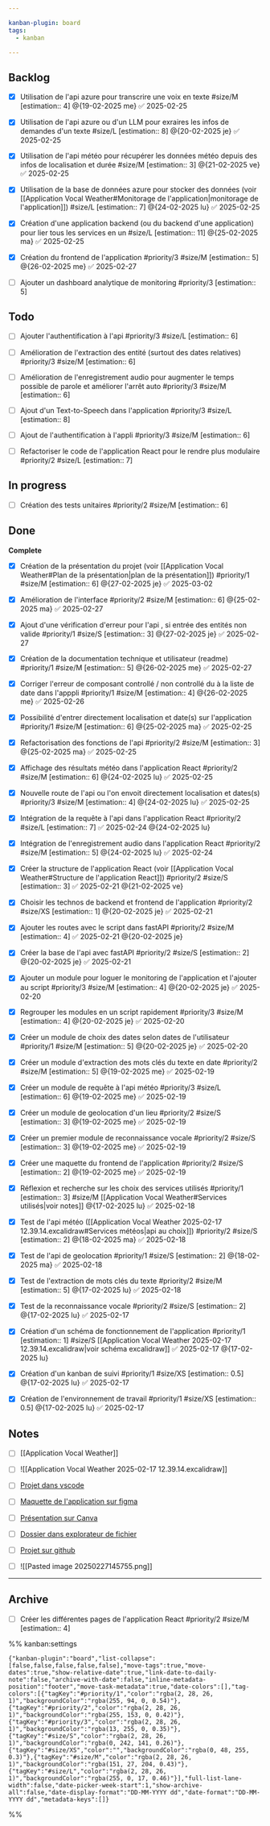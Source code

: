 ```yaml
---

kanban-plugin: board
tags:
  - kanban

---
```


## Backlog

- [x] Utilisation de l'api azure pour transcrire une voix en texte #size/M [estimation:: 4] @{19-02-2025 me} ✅ 2025-02-25
- [x] Utilisation de l'api azure ou d'un LLM pour exraires les infos de demandes d'un texte #size/L  [estimation:: 8] @{20-02-2025 je} ✅ 2025-02-25
- [x] Utilisation de l'api météo pour récupérer les données météo depuis des infos de localisation et durée #size/M [estimation:: 3] @{21-02-2025 ve} ✅ 2025-02-25
- [x] Utilisation de la base de données azure pour stocker des données (voir [[Application Vocal Weather#Monitorage de l'application|monitorage de l'application]]) #size/L [estimation:: 7] @{24-02-2025 lu} ✅ 2025-02-25
- [x] Création d'une application backend (ou du backend d'une application) pour lier tous les services en un #size/L [estimation:: 11] @{25-02-2025 ma} ✅ 2025-02-25
- [x] Création du frontend de l'application #priority/3 #size/M [estimation:: 5] @{26-02-2025 me} ✅ 2025-02-27
- [ ] Ajouter un dashboard analytique de monitoring #priority/3 [estimation:: 5]


## Todo

- [ ] Ajouter l'authentification à l'api #priority/3 #size/L [estimation:: 6]
- [ ] Amélioration de l'extraction des entité (surtout des dates relatives) #priority/3 #size/M [estimation:: 6]
- [ ] Amélioration de l'enregistrement audio pour augmenter le temps possible de parole et améliorer l'arrêt auto #priority/3 #size/M [estimation:: 6]
- [ ] Ajout d'un Text-to-Speech dans l'application #priority/3 #size/L [estimation:: 8]
- [ ] Ajout de l'authentification à l'appli #priority/3  #size/M [estimation:: 6]
- [ ] Refactoriser le code de l'application React pour le rendre plus modulaire #priority/2 #size/L [estimation:: 7]


## In progress

- [ ] Création des tests unitaires #priority/2 #size/M [estimation:: 6]


## Done

**Complete**
- [x] Création de la présentation du projet (voir [[Application Vocal Weather#Plan de la présentation|plan de la présentation]])  #priority/1 #size/M [estimation:: 6] @{27-02-2025 je} ✅ 2025-03-02
- [x] Amélioration de l'interface #priority/2 #size/M [estimation:: 6] @{25-02-2025 ma} ✅ 2025-02-27
- [x] Ajout d'une vérification d'erreur pour l'api , si entrée des entités non valide #priority/1 #size/S [estimation:: 3] @{27-02-2025 je} ✅ 2025-02-27
- [x] Création de la documentation technique et utilisateur (readme) #priority/1  #size/M [estimation:: 5] @{26-02-2025 me} ✅ 2025-02-27
- [x] Corriger l'erreur de composant controllé / non controllé du à la liste de date dans l'apppli #priority/1 #size/M [estimation:: 4] @{26-02-2025 me} ✅ 2025-02-26
- [x] Possibilité d'entrer directement localisation et date(s) sur l'application #priority/1 #size/M [estimation:: 6] @{25-02-2025 ma} ✅ 2025-02-25
- [x] Refactorisation des fonctions de l'api #priority/2 #size/M [estimation:: 3] @{25-02-2025 ma} ✅ 2025-02-25
- [x] Affichage des résultats météo dans l'application React #priority/2 #size/M [estimation:: 6] @{24-02-2025 lu} ✅ 2025-02-25
- [x] Nouvelle route de l'api ou l'on envoit directement localisation et dates(s) #priority/3 #size/M [estimation:: 4] @{24-02-2025 lu} ✅ 2025-02-25
- [x] Intégration de la requête à l'api dans l'application React #priority/2 #size/L [estimation:: 7] ✅ 2025-02-24 @{24-02-2025 lu}
- [x] Intégration de l'enregistrement audio dans l'application React #priority/2 #size/M [estimation:: 5] @{24-02-2025 lu} ✅ 2025-02-24
- [x] Créer la structure de l'application React (voir [[Application Vocal Weather#Structure de l'application React]]) #priority/2 #size/S [estimation:: 3] ✅ 2025-02-21 @{21-02-2025 ve}
- [x] Choisir les technos de backend et frontend de l'application #priority/2 #size/XS [estimation:: 1] @{20-02-2025 je} ✅ 2025-02-21
- [x] Ajouter les routes avec le script dans fastAPI #priority/2 #size/M [estimation:: 4] ✅ 2025-02-21 @{20-02-2025 je}
- [x] Créer la base de l'api avec fastAPI #priority/2 #size/S [estimation:: 2] @{20-02-2025 je} ✅ 2025-02-21
- [x] Ajouter un module pour loguer le monitoring de l'application et l'ajouter au script #priority/3 #size/M [estimation:: 4] @{20-02-2025 je} ✅ 2025-02-20
- [x] Regrouper les modules en un script rapidement #priority/3 #size/M [estimation:: 4] @{20-02-2025 je} ✅ 2025-02-20
- [x] Créer un module de choix des dates selon dates de l'utilisateur #priority/1 #size/M [estimation:: 5] @{20-02-2025 je} ✅ 2025-02-20
- [x] Créer un module d'extraction des mots clés du texte en date #priority/2 #size/M [estimation:: 5] @{19-02-2025 me} ✅ 2025-02-19
- [x] Créer un module de requête à l'api météo #priority/3 #size/L [estimation:: 6] @{19-02-2025 me} ✅ 2025-02-19
- [x] Créer un module de geolocation d'un lieu #priority/2 #size/S [estimation:: 3] @{19-02-2025 me} ✅ 2025-02-19
- [x] Créer un premier module de reconnaissance vocale #priority/2 #size/S [estimation:: 3] @{19-02-2025 me} ✅ 2025-02-19
- [x] Créer une maquette du frontend de l'application #priority/2 #size/S [estimation:: 2] @{19-02-2025 me} ✅ 2025-02-19
- [x] Réflexion et recherche sur les choix des services utilisés #priority/1 [estimation:: 3] #size/M [[Application Vocal Weather#Services utilisés|voir notes]] @{17-02-2025 lu} ✅ 2025-02-18
- [x] Test de l'api météo ([[Application Vocal Weather 2025-02-17 12.39.14.excalidraw#Services météos|api au choix]]) #priority/2 #size/S [estimation:: 2] @{18-02-2025 ma} ✅ 2025-02-18
- [x] Test de l'api de geolocation #priority/1 #size/S [estimation:: 2] @{18-02-2025 ma} ✅ 2025-02-18
- [x] Test de l'extraction de mots clés du texte #priority/2 #size/M [estimation:: 5] @{17-02-2025 lu} ✅ 2025-02-18
- [x] Test de la reconnaissance vocale #priority/2 #size/S [estimation:: 2] @{17-02-2025 lu} ✅ 2025-02-17
- [x] Création d'un schéma de fonctionnement de l'application  #priority/1 [estimation:: 1] #size/S   [[Application Vocal Weather 2025-02-17 12.39.14.excalidraw|voir schéma excalidraw]] ✅ 2025-02-17 @{17-02-2025 lu}
- [x] Création d'un kanban de suivi #priority/1 #size/XS [estimation:: 0.5] @{17-02-2025 lu} ✅ 2025-02-17
- [x] Création de l'environnement de travail #priority/1 #size/XS [estimation:: 0.5] @{17-02-2025 lu} ✅ 2025-02-17


## Notes

- [ ] [[Application Vocal Weather]]
- [ ] ![[Application Vocal Weather 2025-02-17 12.39.14.excalidraw]]
- [ ] [Projet dans vscode](vscode://file/C:\Users\melos\Documents\formation%20greta\Vocal_Weather)
- [ ] [Maquette de l'application sur figma](https://www.figma.com/design/2cd2qHZjeZEMCjzvBfs406/Vocal-Weather-Maquette?node-id=0-1&p=f&t=4xGsOLsLhoSlx1hl-0)
- [ ] [Présentation sur Canva](https://www.canva.com/design/DAGgTzjfPa0/RK6o67YitFRRPLNVP1r06w/edit)
- [ ] [Dossier dans explorateur de fichier](file:///C:\Users\melos\Documents\formation%20greta\Vocal_Weather)
- [ ] [Projet sur github](https://github.com/MelodyDuplaix/Vocal_Weather)
- [ ] ![[Pasted image 20250227145755.png]]


***

## Archive

- [ ] Créer les différentes pages de l'application React #priority/2 #size/M [estimation:: 4]

%% kanban:settings
```
{"kanban-plugin":"board","list-collapse":[false,false,false,false,false],"move-tags":true,"move-dates":true,"show-relative-date":true,"link-date-to-daily-note":false,"archive-with-date":false,"inline-metadata-position":"footer","move-task-metadata":true,"date-colors":[],"tag-colors":[{"tagKey":"#priority/1","color":"rgba(2, 28, 26, 1)","backgroundColor":"rgba(255, 94, 0, 0.54)"},{"tagKey":"#priority/2","color":"rgba(2, 28, 26, 1)","backgroundColor":"rgba(255, 153, 0, 0.42)"},{"tagKey":"#priority/3","color":"rgba(2, 28, 26, 1)","backgroundColor":"rgba(13, 255, 0, 0.35)"},{"tagKey":"#size/S","color":"rgba(2, 28, 26, 1)","backgroundColor":"rgba(0, 242, 141, 0.26)"},{"tagKey":"#size/XS","color":"","backgroundColor":"rgba(0, 48, 255, 0.3)"},{"tagKey":"#size/M","color":"rgba(2, 28, 26, 1)","backgroundColor":"rgba(151, 27, 204, 0.43)"},{"tagKey":"#size/L","color":"rgba(2, 28, 26, 1)","backgroundColor":"rgba(255, 0, 17, 0.46)"}],"full-list-lane-width":false,"date-picker-week-start":1,"show-archive-all":false,"date-display-format":"DD-MM-YYYY dd","date-format":"DD-MM-YYYY dd","metadata-keys":[]}
```
%%